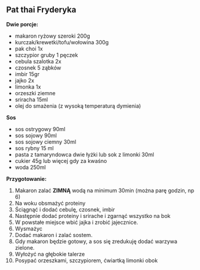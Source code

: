 ## Pat thai Fryderyka ##

**Dwie porcje:**

- makaron ryżowy szeroki 200g
- kurczak/krewetki/tofu/wołowina 300g
- pak choi 1x
- szczypior gruby 1 pęczek
- cebula szalotka 2x
- czosnek 5 ząbków
- imbir 15gr
- jajko 2x
- limonka 1x
- orzeszki ziemne
- sriracha 15ml
- olej do smażenia (z wysoką temperaturą dymienia)
  
**Sos**

- sos ostrygowy 90ml
- sos sojowy 90ml
- sos sojowy ciemny 30ml
- sos rybny 15 ml
- pasta z tamaryndowca dwie łyżki lub sok z limonki 30ml
- cukier 45g lub więcej gdy za kwaśno
- woda 250ml

**Przygotowanie:**

1. Makaron zalać **ZIMNĄ** wodą na minimum 30min (można parę godzin, np 6)
2. Na woku obsmażyć proteiny
3. Ściągnąć i dodać cebulę, czosnek, imbir
4. Następnie dodać proteiny i srirache i zgarnąć wszystko na bok
5. W powstałe miejsce wbić jajka i zrobić jajecznice.
6. Wysmażyc
7. Dodać makaron i zalać sostem.
8. Gdy makaron będzie gotowy, a sos się zredukuję dodać warzywa zielone.
9. Wyłożyć na głębokie talerze
10. Posypać orzeszkami, szczypiorem, ćwiartką limonki obok

<div style="page-break-after: always;"></div>

